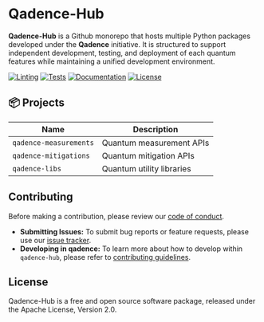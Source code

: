 # Qadence-Hub


**Qadence-Hub** is a Github monorepo that hosts multiple Python packages developed under the **Qadence** initiative. It is structured to support independent development, testing, and deployment of each quantum features while maintaining a unified development environment.


[![Linting](https://github.com/pasqal-io/qadence-hub/actions/workflows/lint.yml/badge.svg)](https://github.com/pasqal-io/qadence-hub/actions/workflows/lint.yml)
[![Tests](https://github.com/pasqal-io/qadence-hub/actions/workflows/test_fast.yml/badge.svg)](https://github.com/pasqal-io/qadence-hub/actions/workflows/test.yml)
[![Documentation](https://github.com/pasqal-io/qadence-hub/actions/workflows/build_docs.yml/badge.svg)](https://pasqal-io.github.io/qadence-hub/latest)
[![License](https://img.shields.io/badge/License-Apache_2.0-blue.svg)](https://opensource.org/licenses/Apache-2.0)


## 📦 Projects

| Name | Description |
|------|-------------|
| `qadence-measurements` | Quantum measurement APIs |
| `qadence-mitigations` | Quantum mitigation APIs |
| `qadence-libs` | Quantum utility libraries |


## Contributing

Before making a contribution, please review our [code of conduct](docs/CODE_OF_CONDUCT.md).

- **Submitting Issues:** To submit bug reports or feature requests, please use our [issue tracker](https://github.com/pasqal-io/qadence-hub/issues).
- **Developing in qadence:** To learn more about how to develop within `qadence-hub`, please refer to [contributing guidelines](docs/CONTRIBUTING.md).


## License
Qadence-Hub is a free and open source software package, released under the Apache License, Version 2.0.
